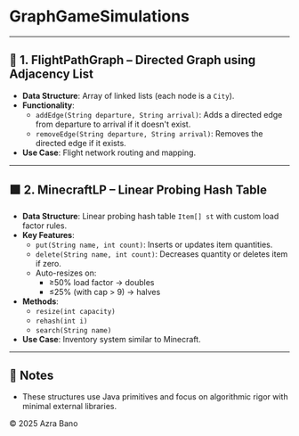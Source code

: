 # GraphGameSimulations

---

## 📍 1. FlightPathGraph – Directed Graph using Adjacency List

- **Data Structure**: Array of linked lists (each node is a `City`).
- **Functionality**:
  - `addEdge(String departure, String arrival)`: Adds a directed edge from departure to arrival if it doesn't exist.
  - `removeEdge(String departure, String arrival)`: Removes the directed edge if it exists.
- **Use Case**: Flight network routing and mapping.

---

## 🟩 2. MinecraftLP – Linear Probing Hash Table

- **Data Structure**: Linear probing hash table `Item[] st` with custom load factor rules.
- **Key Features**:
  - `put(String name, int count)`: Inserts or updates item quantities.
  - `delete(String name, int count)`: Decreases quantity or deletes item if zero.
  - Auto-resizes on:
    - ≥50% load factor → doubles
    - ≤25% (with cap > 9) → halves
- **Methods**:
  - `resize(int capacity)`
  - `rehash(int i)`
  - `search(String name)`
- **Use Case**: Inventory system similar to Minecraft.

---

## 📎 Notes

- These structures use Java primitives and focus on algorithmic rigor with minimal external libraries.

© 2025 Azra Bano
